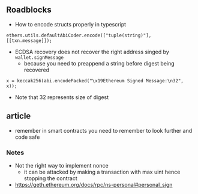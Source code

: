 ## Roadblocks
- How to encode structs properly in typescript
```
ethers.utils.defaultAbiCoder.encode(["tuple(string)"],  [[txn.message]]);
```
- ECDSA recovery does not recover the right address singed by `wallet.signMessage`
  - because you need to preappend a string before digest being recovered
```
x = keccak256(abi.encodePacked("\x19Ethereum Signed Message:\n32", x));
```
  - Note that 32 represents size of digest

## article
- remember in smart contracts you need to remember to look further and code safe
### Notes
- Not the right way to implement nonce 
  - it can be attacked by making a transaction with max uint hence stopping the contract
- https://geth.ethereum.org/docs/rpc/ns-personal#personal_sign 
